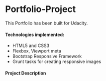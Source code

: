 # Portfolio-Project
This Portfolio has been built for Udacity. 

#### Technologies implemented:
  
-  HTML5 and CSS3
-  Flexbox, Viewport meta
-  Bootstrap Responsive Framework
-  Grunt tasks for creating responsive images


 
 
  
#### Project Description

